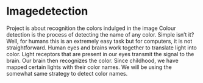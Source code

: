 # Imagedetection
Project is about recognition the colors indulged in the image
Colour detection is the process of detecting the name of any color. Simple isn’t it? Well, for humans this is an extremely easy task but for computers, it is not straightforward. Human eyes and brains work together to translate light into color. Light receptors that are present in our eyes transmit the signal to the brain. Our brain then recognizes the color. Since childhood, we have mapped certain lights with their color names. We will be using the somewhat same strategy to detect color names.

